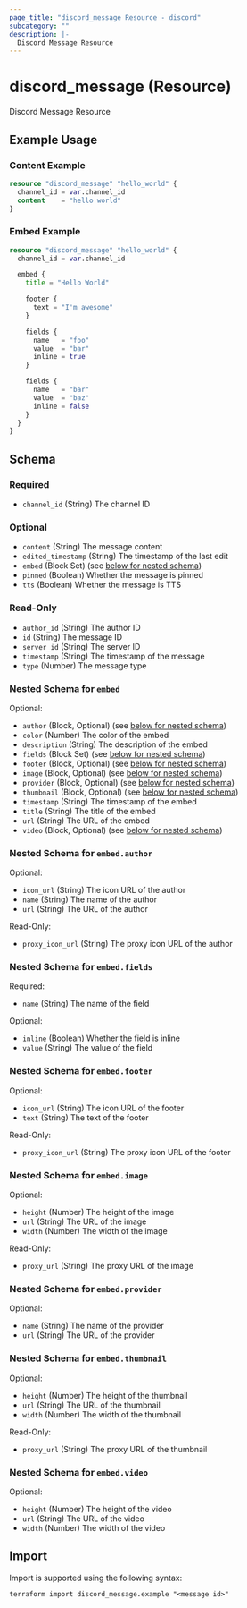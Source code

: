 ```yaml
---
page_title: "discord_message Resource - discord"
subcategory: ""
description: |-
  Discord Message Resource
---
```


# discord_message (Resource)

Discord Message Resource

## Example Usage

### Content Example
```terraform
resource "discord_message" "hello_world" {
  channel_id = var.channel_id
  content    = "hello world"
}
```

### Embed Example
```terraform
resource "discord_message" "hello_world" {
  channel_id = var.channel_id

  embed {
    title = "Hello World"

    footer {
      text = "I'm awesome"
    }

    fields {
      name   = "foo"
      value  = "bar"
      inline = true
    }

    fields {
      name   = "bar"
      value  = "baz"
      inline = false
    }
  }
}
```

<!-- schema generated by tfplugindocs -->
## Schema

### Required

- `channel_id` (String) The channel ID

### Optional

- `content` (String) The message content
- `edited_timestamp` (String) The timestamp of the last edit
- `embed` (Block Set) (see [below for nested schema](#nestedblock--embed))
- `pinned` (Boolean) Whether the message is pinned
- `tts` (Boolean) Whether the message is TTS

### Read-Only

- `author_id` (String) The author ID
- `id` (String) The message ID
- `server_id` (String) The server ID
- `timestamp` (String) The timestamp of the message
- `type` (Number) The message type

<a id="nestedblock--embed"></a>
### Nested Schema for `embed`

Optional:

- `author` (Block, Optional) (see [below for nested schema](#nestedblock--embed--author))
- `color` (Number) The color of the embed
- `description` (String) The description of the embed
- `fields` (Block Set) (see [below for nested schema](#nestedblock--embed--fields))
- `footer` (Block, Optional) (see [below for nested schema](#nestedblock--embed--footer))
- `image` (Block, Optional) (see [below for nested schema](#nestedblock--embed--image))
- `provider` (Block, Optional) (see [below for nested schema](#nestedblock--embed--provider))
- `thumbnail` (Block, Optional) (see [below for nested schema](#nestedblock--embed--thumbnail))
- `timestamp` (String) The timestamp of the embed
- `title` (String) The title of the embed
- `url` (String) The URL of the embed
- `video` (Block, Optional) (see [below for nested schema](#nestedblock--embed--video))

<a id="nestedblock--embed--author"></a>
### Nested Schema for `embed.author`

Optional:

- `icon_url` (String) The icon URL of the author
- `name` (String) The name of the author
- `url` (String) The URL of the author

Read-Only:

- `proxy_icon_url` (String) The proxy icon URL of the author


<a id="nestedblock--embed--fields"></a>
### Nested Schema for `embed.fields`

Required:

- `name` (String) The name of the field

Optional:

- `inline` (Boolean) Whether the field is inline
- `value` (String) The value of the field


<a id="nestedblock--embed--footer"></a>
### Nested Schema for `embed.footer`

Optional:

- `icon_url` (String) The icon URL of the footer
- `text` (String) The text of the footer

Read-Only:

- `proxy_icon_url` (String) The proxy icon URL of the footer


<a id="nestedblock--embed--image"></a>
### Nested Schema for `embed.image`

Optional:

- `height` (Number) The height of the image
- `url` (String) The URL of the image
- `width` (Number) The width of the image

Read-Only:

- `proxy_url` (String) The proxy URL of the image


<a id="nestedblock--embed--provider"></a>
### Nested Schema for `embed.provider`

Optional:

- `name` (String) The name of the provider
- `url` (String) The URL of the provider


<a id="nestedblock--embed--thumbnail"></a>
### Nested Schema for `embed.thumbnail`

Optional:

- `height` (Number) The height of the thumbnail
- `url` (String) The URL of the thumbnail
- `width` (Number) The width of the thumbnail

Read-Only:

- `proxy_url` (String) The proxy URL of the thumbnail


<a id="nestedblock--embed--video"></a>
### Nested Schema for `embed.video`

Optional:

- `height` (Number) The height of the video
- `url` (String) The URL of the video
- `width` (Number) The width of the video





## Import

Import is supported using the following syntax:

```shell
terraform import discord_message.example "<message id>"
```